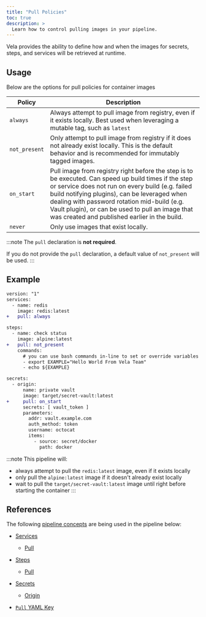```yaml
---
title: "Pull Policies"
toc: true
description: >
  Learn how to control pulling images in your pipeline.
---
```


Vela provides the ability to define how and when the images for secrets, steps, and services will be retrieved at runtime.

## Usage

Below are the options for pull policies for container images

| Policy          | Description                                                     |
|---------------  |-----------------------------------------------------------------|
| `always`        | Always attempt to pull image from registry, even if it exists locally. Best used when leveraging a mutable tag, such as `latest`            |
| `not_present`   | Only attempt to pull image from registry if it does not already exist locally. This is the default behavior and is recommended for immutably tagged images.              |
| `on_start`      | Pull image from registry right before the step is to be executed. Can speed up build times if the step or service does not run on every build (e.g. failed build notifying plugins), can be leveraged when dealing with password rotation mid-build (e.g. Vault plugin), or can be used to pull an image that was created and published earlier in the build. |
| `never`         | Only use images that exist locally.              |

:::note
The `pull` declaration is **not required**.

If you do not provide the `pull` declaration, a default value of `not_present` will be used.
:::

## Example

```diff
version: "1"
services:
  - name: redis
    image: redis:latest
+   pull: always

steps:
  - name: check status
    image: alpine:latest
+   pull: not_present
    commands:
      # you can use bash commands in-line to set or override variables
      - export EXAMPLE="Hello World From Vela Team"
      - echo ${EXAMPLE}

secrets:
  - origin:
      name: private vault
      image: target/secret-vault:latest
+     pull: on_start
      secrets: [ vault_token ]
      parameters:
        addr: vault.example.com
        auth_method: token
        username: octocat
        items:
          - source: secret/docker
            path: docker
```

:::note
This pipeline will:

* always attempt to pull the `redis:latest` image, even if it exists locally
* only pull the `alpine:latest` image if it doesn't already exist locally
* wait to pull the `target/secret-vault:latest` image until right before starting the container
:::

## References

The following [pipeline concepts](/docs/usage/tour/tour.md) are being used in the pipeline below:

* [Services](docs/usage/tour/services.md)
  * [Pull](docs/usage/tour/image.md)
* [Steps](docs/usage/tour/steps.md)
  * [Pull](docs/usage/tour/image.md)
* [Secrets](docs/usage/tour/secrets.md)
  * [Origin](docs/usage/tour/secrets.md)

* [`Pull` YAML Key](/reference/yaml/steps/#the-pull-key)

